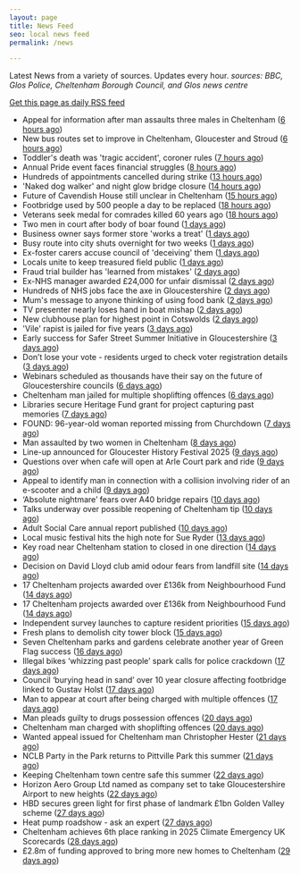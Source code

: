 ```yaml
---
layout: page
title: News Feed
seo: local news feed
permalink: /news

---
```


Latest News from a variety of sources. Updates every hour.
_sources: BBC, Glos Police, Cheltenham Borough Council, and Glos news centre_

[Get this page as daily RSS feed](/daily.rss)

<!-- news_marker starts -->
- Appeal for information after man assaults three males in Cheltenham ([6 hours ago](https://gloucesternewscentre.co.uk/appeal-for-information-after-man-assaults-three-males-in-cheltenham/))
- New bus routes set to improve in Cheltenham, Gloucester and Stroud ([6 hours ago](https://gloucesternewscentre.co.uk/new-bus-routes-set-to-improve-in-cheltenham-gloucester-and-stroud/))
- Toddler's death was 'tragic accident', coroner rules ([7 hours ago](https://www.bbc.com/news/articles/cdd36y30y7go?at_medium=RSS&at_campaign=rss))
- Annual Pride event faces financial struggles ([8 hours ago](https://www.bbc.com/news/articles/c78m5588k52o?at_medium=RSS&at_campaign=rss))
- Hundreds of appointments cancelled during strike ([13 hours ago](https://www.bbc.com/news/articles/c1ejlld1nepo?at_medium=RSS&at_campaign=rss))
- 'Naked dog walker' and night glow bridge closure ([14 hours ago](https://www.bbc.com/news/articles/cq58llzwj1wo?at_medium=RSS&at_campaign=rss))
- Future of Cavendish House still unclear in Cheltenham ([15 hours ago](https://www.bbc.co.uk/sounds/play/p0lt903y?at_medium=RSS&at_campaign=rss))
- Footbridge used by 500 people a day to be replaced ([18 hours ago](https://www.bbc.com/news/articles/clyjd9npy24o?at_medium=RSS&at_campaign=rss))
- Veterans seek medal for comrades killed 60 years ago ([18 hours ago](https://www.bbc.com/news/articles/c23gjkpyzr0o?at_medium=RSS&at_campaign=rss))
- Two men in court after body of boar found ([1 days ago](https://www.bbc.com/news/articles/cgqnykl9lnqo?at_medium=RSS&at_campaign=rss))
- Business owner says former store 'works a treat' ([1 days ago](https://www.bbc.com/news/articles/cj3lm5dpxrdo?at_medium=RSS&at_campaign=rss))
- Busy route into city shuts overnight for two weeks ([1 days ago](https://www.bbc.com/news/articles/c20160nlyg6o?at_medium=RSS&at_campaign=rss))
- Ex-foster carers accuse council of 'deceiving' them ([1 days ago](https://www.bbc.com/news/articles/czxygwdn1pyo?at_medium=RSS&at_campaign=rss))
- Locals unite to keep treasured field public ([1 days ago](https://www.bbc.com/news/videos/c80dlr7pz28o?at_medium=RSS&at_campaign=rss))
- Fraud trial builder has 'learned from mistakes' ([2 days ago](https://www.bbc.com/news/articles/cly76y04990o?at_medium=RSS&at_campaign=rss))
- Ex-NHS manager awarded £24,000 for unfair dismissal ([2 days ago](https://www.bbc.com/news/articles/czjm7ypgmy9o?at_medium=RSS&at_campaign=rss))
- Hundreds of NHS jobs face the axe in Gloucestershire ([2 days ago](https://gloucesternewscentre.co.uk/hundreds-of-nhs-jobs-face-the-axe-in-gloucestershire/))
- Mum's message to anyone thinking of using food bank ([2 days ago](https://www.bbc.com/news/articles/cly8yv3e1weo?at_medium=RSS&at_campaign=rss))
- TV presenter nearly loses hand in boat mishap ([2 days ago](https://www.bbc.com/news/articles/cedv0zwgdyeo?at_medium=RSS&at_campaign=rss))
- New clubhouse plan for highest point in Cotswolds ([2 days ago](https://www.bbc.com/news/articles/cd7yxy2l50eo?at_medium=RSS&at_campaign=rss))
- 'Vile' rapist is jailed for five years ([3 days ago](https://www.bbc.com/news/articles/c3r4l79dd48o?at_medium=RSS&at_campaign=rss))
- Early success for Safer Street Summer Initiative in Gloucestershire ([3 days ago](https://gloucesternewscentre.co.uk/early-success-for-safer-street-summer-initiative-in-gloucestershire/))
- Don’t lose your vote - residents urged to check voter registration details ([3 days ago](https://www.cheltenham.gov.uk/news/article/3037/dont_lose_your_vote_-_residents_urged_to_check_voter_registration_details))
- Webinars scheduled as thousands have their say on the future of Gloucestershire councils ([6 days ago](https://gloucesternewscentre.co.uk/webinars-scheduled-as-thousands-have-their-say-on-the-future-of-gloucestershire-councils/))
- Cheltenham man jailed for multiple shoplifting offences ([6 days ago](https://gloucesternewscentre.co.uk/cheltenham-man-jailed-for-multiple-shoplifting-offences/))
- Libraries secure Heritage Fund grant for project capturing past memories ([7 days ago](https://gloucesternewscentre.co.uk/libraries-secure-heritage-fund-grant-for-project-capturing-past-memories/))
- FOUND: 96-year-old woman reported missing from Churchdown ([7 days ago](https://gloucesternewscentre.co.uk/search-for-96-year-old-woman-reported-missing-from-churchdown/))
- Man assaulted by two women in Cheltenham ([8 days ago](https://gloucesternewscentre.co.uk/man-assaulted-by-two-women-in-cheltenham/))
- Line-up announced for Gloucester History Festival 2025 ([9 days ago](https://gloucesternewscentre.co.uk/line-up-announced-for-gloucester-history-festival-2025/))
- Questions over when cafe will open at Arle Court park and ride ([9 days ago](https://gloucesternewscentre.co.uk/questions-over-when-cafe-will-open-at-arle-court-park-and-ride/))
- Appeal to identify man in connection with a collision involving rider of an e-scooter and a child ([9 days ago](https://gloucesternewscentre.co.uk/appeal-to-identify-man-in-connection-with-a-collision-involving-rider-of-an-e-scooter-and-a-child/))
- ‘Absolute nightmare’ fears over A40 bridge repairs ([10 days ago](https://gloucesternewscentre.co.uk/absolute-nightmare-fears-over-a40-bridge-repairs/))
- Talks underway over possible reopening of Cheltenham tip ([10 days ago](https://gloucesternewscentre.co.uk/talks-underway-over-possible-reopening-of-cheltenham-tip/))
- Adult Social Care annual report published ([10 days ago](https://gloucesternewscentre.co.uk/adult-social-care-annual-report-published/))
- Local music festival hits the high note for Sue Ryder ([13 days ago](https://gloucesternewscentre.co.uk/local-music-festival-hits-the-high-note-for-sue-ryder/))
- Key road near Cheltenham station to closed in one direction ([14 days ago](https://gloucesternewscentre.co.uk/key-road-near-cheltenham-station-to-closed-in-one-direction/))
- Decision on David Lloyd club amid odour fears from landfill site ([14 days ago](https://gloucesternewscentre.co.uk/decision-on-david-lloyd-club-amid-odour-fears-from-landfill-site/))
- 17 Cheltenham projects awarded over £136k from Neighbourhood Fund ([14 days ago](https://gloucesternewscentre.co.uk/17-cheltenham-projects-awarded-over-136k-from-neighbourhood-fund/))
- 17 Cheltenham projects awarded over £136k from Neighbourhood Fund ([14 days ago](https://www.cheltenham.gov.uk/news/article/3036/17_cheltenham_projects_awarded_over_136k_from_neighbourhood_fund))
- Independent survey launches to capture resident priorities ([15 days ago](https://www.cheltenham.gov.uk/news/article/3035/independent_survey_launches_to_capture_resident_priorities))
- Fresh plans to demolish city tower block ([15 days ago](https://www.bbc.co.uk/sounds/play/p0lqdgnz?at_medium=RSS&at_campaign=rss))
- Seven Cheltenham parks and gardens celebrate another year of Green Flag success ([16 days ago](https://www.cheltenham.gov.uk/news/article/3034/seven_cheltenham_parks_and_gardens_celebrate_another_year_of_green_flag_success))
- Illegal bikes ‘whizzing past people’ spark calls for police crackdown ([17 days ago](https://gloucesternewscentre.co.uk/illegal-bikes-whizzing-past-people-spark-calls-for-police-crackdown/))
- Council ‘burying head in sand’ over 10 year closure affecting footbridge linked to Gustav Holst ([17 days ago](https://gloucesternewscentre.co.uk/council-burying-head-in-sand-over-10-year-closure-affecting-footbridge-linked-to-gustav-holst/))
- Man to appear at court after being charged with multiple offences ([17 days ago](https://gloucesternewscentre.co.uk/man-to-appear-at-court-after-being-charged-with-multiple-offences/))
- Man pleads guilty to drugs possession offences ([20 days ago](https://gloucesternewscentre.co.uk/man-pleads-guilty-to-drugs-possession-offences/))
- Cheltenham man charged with shoplifting offences ([20 days ago](https://gloucesternewscentre.co.uk/cheltenham-man-charged-with-shoplifting-offences/))
- Wanted appeal issued for Cheltenham man Christopher Hester ([21 days ago](https://gloucesternewscentre.co.uk/wanted-appeal-issued-for-cheltenham-man-christopher-hester/))
- NCLB Party in the Park returns to Pittville Park this summer ([21 days ago](https://www.cheltenham.gov.uk/news/article/3033/nclb_party_in_the_park_returns_to_pittville_park_this_summer))
- Keeping Cheltenham town centre safe this summer ([22 days ago](https://www.cheltenham.gov.uk/news/article/3032/keeping_cheltenham_town_centre_safe_this_summer))
- Horizon Aero Group Ltd named as company set to take Gloucestershire Airport to new heights ([22 days ago](https://www.cheltenham.gov.uk/news/article/3031/horizon_aero_group_ltd_named_as_company_set_to_take_gloucestershire_airport_to_new_heights))
- HBD secures green light for first phase of landmark £1bn Golden Valley scheme ([27 days ago](https://www.cheltenham.gov.uk/news/article/3030/hbd_secures_green_light_for_first_phase_of_landmark_1bn_golden_valley_scheme))
- Heat pump roadshow - ask an expert ([27 days ago](https://www.cheltenham.gov.uk/news/article/3029/heat_pump_roadshow_-_ask_an_expert))
- Cheltenham achieves 6th place ranking in 2025 Climate Emergency UK Scorecards ([28 days ago](https://www.cheltenham.gov.uk/news/article/3028/cheltenham_achieves_6th_place_ranking_in_2025_climate_emergency_uk_scorecards))
- £2.8m of funding approved to bring more new homes to Cheltenham ([29 days ago](https://www.cheltenham.gov.uk/news/article/3027/28m_of_funding_approved_to_bring_more_new_homes_to_cheltenham))

<!-- news_marker ends -->
